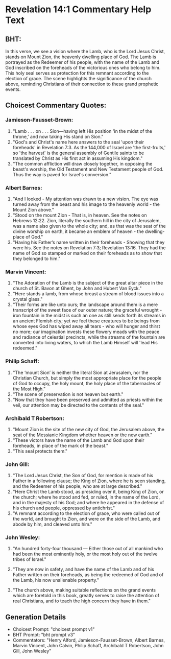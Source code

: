# Revelation 14:1 Commentary Help Text

## BHT:
In this verse, we see a vision where the Lamb, who is the Lord Jesus Christ, stands on Mount Zion, the heavenly dwelling place of God. The Lamb is portrayed as the Redeemer of his people, with the name of the Lamb and God inscribed on the foreheads of the victorious ones who belong to him. This holy seal serves as protection for this remnant according to the election of grace. The scene highlights the significance of the church above, reminding Christians of their connection to these grand prophetic events.

## Choicest Commentary Quotes:
### Jamieson-Fausset-Brown:
1. "Lamb . . . on . . . Sion—having left His position 'in the midst of the throne,' and now taking His stand on Sion."
2. "God's and Christ's name here answers to the seal 'upon their foreheads' in Revelation 7:3. As the 144,000 of Israel are 'the first-fruits,' so 'the harvest' is the general assembly of Gentile saints to be translated by Christ as His first act in assuming His kingdom."
3. "The common affliction will draw closely together, in opposing the beast's worship, the Old Testament and New Testament people of God. Thus the way is paved for Israel's conversion."

### Albert Barnes:
1. "And I looked - My attention was drawn to a new vision. The eye was turned away from the beast and his image to the heavenly world - the Mount Zion above."
2. "Stood on the mount Zion - That is, in heaven. See the notes on Hebrews 12:22. Zion, literally the southern hill in the city of Jerusalem, was a name also given to the whole city; and, as that was the seat of the divine worship on earth, it became an emblem of heaven - the dwelling-place of God."
3. "Having his Father’s name written in their foreheads - Showing that they were his. See the notes on Revelation 7:3; Revelation 13:16. They had the name of God so stamped or marked on their foreheads as to show that they belonged to him."

### Marvin Vincent:
1. "The Adoration of the Lamb is the subject of the great altar piece in the church of St. Bavon at Ghent, by John and Hubert Van Eyck."
2. "Here stands a lamb, from whose breast a stream of blood issues into a crystal glass."
3. "Their forms are like unto ours; the landscape around them is a mere transcript of the sweet face of our outer nature; the graceful wrought - iron fountain in the midst is such an one as still sends forth its streams in an ancient Flemish city; yet we feel these creatures to be beings from whose eyes God has wiped away all tears - who will hunger and thirst no more; our imagination invests these flowery meads with the peace and radiance of celestial precincts, while the streams of the fountain are converted into living waters, to which the Lamb Himself will 'lead His redeemed."

### Philip Schaff:
1. "The ‘mount Sion’ is neither the literal Sion at Jerusalem, nor the Christian Church, but simply the most appropriate place for the people of God to occupy, the holy mount, the holy place of the tabernacles of the Most High."
2. "The scene of preservation is not heaven but earth."
3. "Now that they have been preserved and admitted as priests within the veil, our attention may be directed to the contents of the seal."

### Archibald T Robertson:
1. "Mount Zion is the site of the new city of God, the Jerusalem above, the seat of the Messianic Kingdom whether heaven or the new earth." 
2. "These victors have the name of the Lamb and God upon their foreheads, in place of the mark of the beast." 
3. "This seal protects them."

### John Gill:
1. "The Lord Jesus Christ, the Son of God, for mention is made of his Father in a following clause; the King of Zion, where he is seen standing, and the Redeemer of his people, who are at large described."
2. "Here Christ the Lamb stood, as presiding over it, being King of Zion, or the church; where he stood and fed, or ruled, in the name of the Lord, and in the majesty of his God; and where he appeared in the defense of his church and people, oppressed by antichrist."
3. "A remnant according to the election of grace, who were called out of the world, and brought to Zion, and were on the side of the Lamb, and abode by him, and cleaved unto him."

### John Wesley:
1. "An hundred forty-four thousand — Either those out of all mankind who had been the most eminently holy, or the most holy out of the twelve tribes of Israel." 

2. "They are now in safety, and have the name of the Lamb and of his Father written on their foreheads, as being the redeemed of God and of the Lamb, his now unalienable property." 

3. "The church above, making suitable reflections on the grand events which are foretold in this book, greatly serves to raise the attention of real Christians, and to teach the high concern they have in them."


## Generation Details
- Choicest Prompt: "choicest prompt v1"
- BHT Prompt: "bht prompt v3"
- Commentators: "Henry Alford, Jamieson-Fausset-Brown, Albert Barnes, Marvin Vincent, John Calvin, Philip Schaff, Archibald T Robertson, John Gill, John Wesley"
